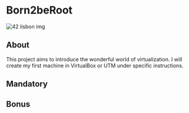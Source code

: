 # Born2beRoot

<img src = "https://www.vangproperties.com/media/3830/42lisboa.jpg?preset=imageWithTextInsideText" alt = "42 lisbon img">

## About
This project aims to introduce the wonderful world of virtualization. I will create my first machine in VirtualBox or UTM under specific instructions.

## Mandatory

## Bonus




